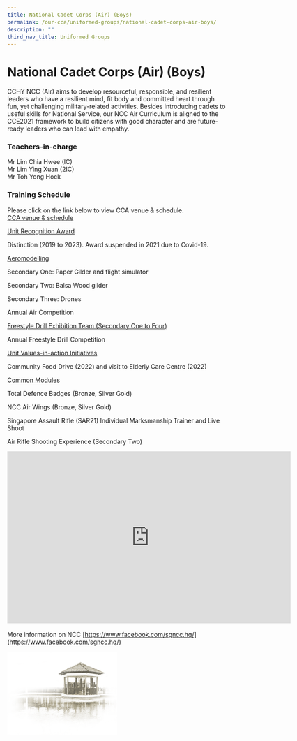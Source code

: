 ```yaml
---
title: National Cadet Corps (Air) (Boys)
permalink: /our-cca/uniformed-groups/national-cadet-corps-air-boys/
description: ""
third_nav_title: Uniformed Groups
---
```

# **National Cadet Corps (Air) (Boys)**

CCHY NCC (Air) aims to develop resourceful, responsible, and resilient leaders who have a resilient mind, fit body and committed heart through fun, yet challenging military-related activities. Besides introducing cadets to useful skills for National Service, our NCC Air Curriculum is aligned to the CCE2021 framework to build citizens with good character and are future-ready leaders who can lead with empathy.


### Teachers-in-charge
Mr Lim Chia Hwee (IC)  
Mr Lim Ying Xuan (2IC)   
Mr Toh Yong Hock  

### Training Schedule

Please click on the link below to view CCA venue &amp; schedule.&nbsp;  
[CCA venue &amp; schedule](/our-cca/cca/cca-venue-schedule/)

<u>Unit Recognition Award</u>

Distinction (2019 to 2023). Award suspended in 2021 due to Covid-19.
 
<u>Aeromodelling</u>

Secondary One: Paper Gilder and flight simulator

Secondary Two: Balsa Wood gilder

Secondary Three: Drones

Annual Air Competition  
 

<u>Freestyle Drill Exhibition Team (Secondary One to Four)</u>

Annual Freestyle Drill Competition
 

<u>Unit Values-in-action Initiatives</u>

Community Food Drive (2022) and visit to Elderly Care Centre (2022)
  

<u>Common Modules</u>

Total Defence Badges (Bronze, Silver Gold)

NCC Air Wings (Bronze, Silver Gold)

Singapore Assault Rifle (SAR21) Individual Marksmanship Trainer and Live Shoot

Air Rifle Shooting Experience (Secondary Two)

<iframe allowfullscreen="true" height="394" width="650" frameborder="0" src="https://docs.google.com/presentation/d/e/2PACX-1vRx5FD0xl5FKzci1oHvNMS6PNRIeNp2RAFR8xExBwBP33V7PjnADpxCc5wHbU3AR4jnRp_0JRyRwom-/embed?start=true&amp;loop=true&amp;delayms=5000"></iframe>

More information on NCC
[https://www.facebook.com/sgncc.hq/](https://www.facebook.com/sgncc.hq/)


<img src="/images/pavilion.png" style="width:50%">